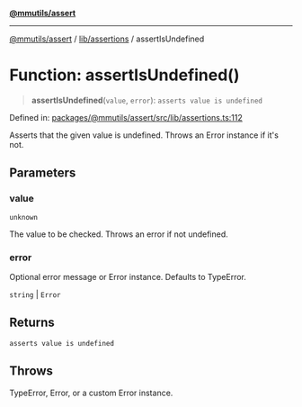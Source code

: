 [**@mmutils/assert**](../../../README.md)

***

[@mmutils/assert](../../../modules.md) / [lib/assertions](../README.md) / assertIsUndefined

# Function: assertIsUndefined()

> **assertIsUndefined**(`value`, `error`): `asserts value is undefined`

Defined in: [packages/@mmutils/assert/src/lib/assertions.ts:112](https://github.com/mastermind-0xff/-mm-monorepo/blob/ae77bebbedeaf68ca437dc22abf389b1b28fc898/packages/@mmutils/assert/src/lib/assertions.ts#L112)

Asserts that the given value is undefined. Throws an Error instance if it's
not.

## Parameters

### value

`unknown`

The value to be checked. Throws an error if not undefined.

### error

Optional error message or Error instance. Defaults to TypeError.

`string` | `Error`

## Returns

`asserts value is undefined`

## Throws

TypeError, Error, or a custom Error instance.
